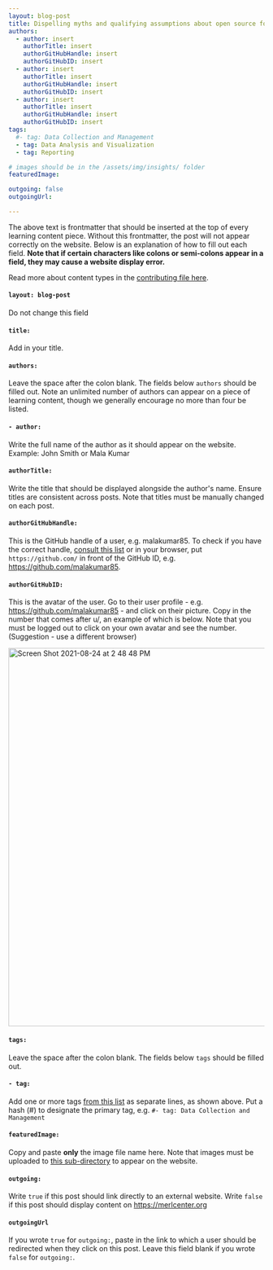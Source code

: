 ```yaml
---
layout: blog-post
title: Dispelling myths and qualifying assumptions about open source for MERL practitioners
authors:
  - author: insert
    authorTitle: insert
    authorGitHubHandle: insert
    authorGitHubID: insert
  - author: insert
    authorTitle: insert
    authorGitHubHandle: insert
    authorGitHubID: insert
  - author: insert
    authorTitle: insert
    authorGitHubHandle: insert
    authorGitHubID: insert
tags:
  #- tag: Data Collection and Management
  - tag: Data Analysis and Visualization
  - tag: Reporting

# images should be in the /assets/img/insights/ folder
featuredImage:

outgoing: false
outgoingUrl:

---
```


The above text is frontmatter that should be inserted at the top of every learning content piece. Without this frontmatter, the post will not appear correctly on the website. Below is an explanation of how to fill out each field. **Note that if certain characters like colons or semi-colons appear in a field, they may cause a website display error.**

Read more about content types in the [contributing file here](https://github.com/MERLTech/MERL-Center-public/blob/main/Contributing.md#adding-images-to-your-learning-content).

#### `layout: blog-post`
Do not change this field

#### `title:`
Add in your title. 

#### `authors:`
Leave the space after the colon blank. The fields below `authors` should be filled out. Note an unlimited number of authors can appear on a piece of learning content, though we generally encourage no more than four be listed. 

#### `- author:`
Write the full name of the author as it should appear on the website. Example: John Smith or Mala Kumar

#### `authorTitle:`
Write the title that should be displayed alongside the author's name. Ensure titles are consistent across posts. Note that titles must be manually changed on each post.

#### `authorGitHubHandle:`
This is the GitHub handle of a user, e.g. malakumar85. To check if you have the correct handle, [consult this list](https://docs.google.com/spreadsheets/d/1fG82zvER4l4v4CdgbU8Y_pC-JrNNFyke_Vtnv-T7m6c/edit#gid=435903398) or in your browser, put `https://github.com/` in front of the GitHub ID, e.g. https://github.com/malakumar85.  

#### `authorGitHubID:`
This is the avatar of the user. Go to their user profile - e.g. https://github.com/malakumar85 - and click on their picture. Copy in the number that comes after u/, an example of which is below. Note that you must be logged out to click on your own avatar and see the number. (Suggestion - use a different browser)

<img width="743" alt="Screen Shot 2021-08-24 at 2 48 48 PM" src="https://user-images.githubusercontent.com/12953652/130673144-39d2a142-fd3d-4a32-a180-89c8eb4d5f1a.png">

#### `tags:`
Leave the space after the colon blank. The fields below `tags` should be filled out.

#### `- tag:`
Add one or more tags [from this list](https://github.com/MERLTech/MERL-Center-public/blob/main/_data/tags.yml) as separate lines, as shown above. Put a hash (#) to designate the primary tag, e.g. `#- tag: Data Collection and Management`

#### `featuredImage:`
Copy and paste **only** the image file name here. Note that images must be uploaded to [this sub-directory](https://github.com/MERLTech/MERL-Center-public/tree/main/assets/img/posts) to appear on the website. 

#### `outgoing:`
Write `true` if this post should link directly to an external website. Write `false` if this post should display content on https://merlcenter.org

#### `outgoingUrl`
If you wrote `true` for `outgoing:`, paste in the link to which a user should be redirected when they click on this post. Leave this field blank if you wrote `false` for `outgoing:`.
